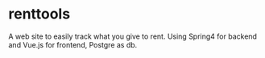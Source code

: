 # renttools
A web site to easily track what you give to rent.
Using Spring4 for backend and Vue.js for frontend, Postgre as db.
